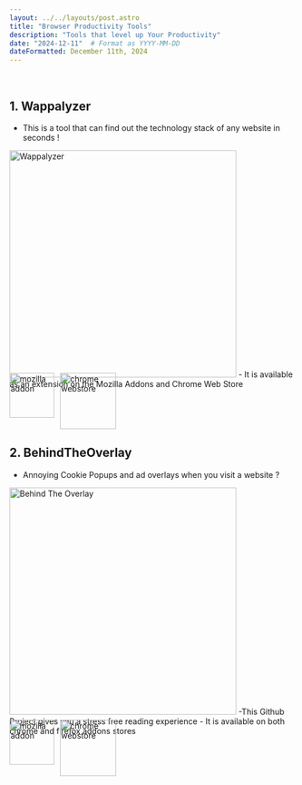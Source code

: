 ```yaml
---
layout: ../../layouts/post.astro
title: "Browser Productivity Tools"
description: "Tools that level up Your Productivity"
date: "2024-12-11"  # Format as YYYY-MM-DD
dateFormatted: December 11th, 2024
---
```

<br>

## **1. Wappalyzer**
- This is a tool that can find out the technology stack of any website in seconds !
<img src="/assets/images/blogs/wappalyzer.png" alt="Wappalyzer" width="400">
- It is available as an extension on the Mozilla Addons and Chrome Web Store

<div style="display: flex; gap: 10px; margin-top:-28px; ">
  <a href="https://addons.mozilla.org/en-US/firefox/addon/wappalyzer/">
    <img src="/assets/images/blogs/addon.jpg" alt="mozilla addon" width="79">
  </a>
  <a href="https://chrome.google.com/webstore/detail/wappalyzer/gppongmhjkpfnbhagpmjfkannfbllamg">
    <img src="/assets/images/blogs/webstore.png" alt="chrome webstore" width="99">
  </a>
</div>

## **2. BehindTheOverlay**
- Annoying Cookie Popups and ad overlays when you visit a website ?
<img src="/assets/images/blogs/overlay.png" alt="Behind The Overlay" width="400">
-This Github Project gives you a stress free reading experience
- It is available on both chrome and firefox addons stores
<div style="display: flex; gap: 10px; margin-top:-28px;">
  <a href="https://addons.mozilla.org/en-US/firefox/addon/behind_the_overlay/">
    <img src="/assets/images/blogs/addon.jpg" alt="mozilla addon" width="79">
  </a>
  <a href="https://chromewebstore.google.com/detail/behind-the-overlay/ljipkdpcjbmhkdjjmbbaggebcednbbme">
    <img src="/assets/images/blogs/webstore.png" alt="chrome webstore" width="99">
  </a>
</div>
